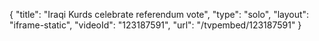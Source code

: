 {
    "title": "Iraqi Kurds celebrate referendum vote",
    "type": "solo",
    "layout": "iframe-static",
    "videoId": "123187591",
    "url": "\/tvpembed\/123187591"
}
